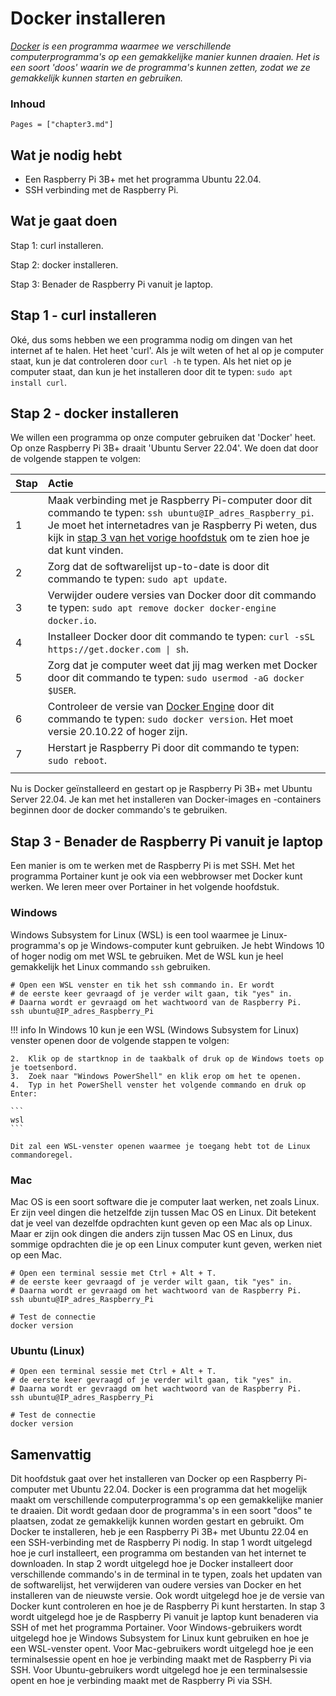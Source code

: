 # Docker installeren

*[Docker](https://nl.wikipedia.org/wiki/Docker_(software)) is een programma waarmee we verschillende computerprogramma's op een gemakkelijke manier kunnen draaien. Het is een soort 'doos' waarin we de programma's kunnen zetten, zodat we ze gemakkelijk kunnen starten en gebruiken.*

### Inhoud

```@contents
Pages = ["chapter3.md"]
```

## Wat je nodig hebt

- Een Raspberry Pi 3B+ met het programma Ubuntu 22.04. 
- SSH verbinding met de Raspberry Pi.

## Wat je gaat doen

Stap 1: curl installeren.

Stap 2: docker installeren.

Stap 3: Benader de Raspberry Pi vanuit je laptop. 

## Stap 1 - curl installeren

Oké, dus soms hebben we een programma nodig om dingen van het internet af te halen. Het heet 'curl'. Als je wilt weten of het al op je computer staat, kun je dat controleren door `curl -h` te typen. Als het niet op je computer staat, dan kun je het installeren door dit te typen: `sudo apt install curl`.

## Stap 2 - docker installeren

We willen een programma op onze computer gebruiken dat 'Docker' heet. Op onze Raspberry Pi 3B+ draait 'Ubuntu Server 22.04'. We doen dat door de volgende stappen te volgen:

|Stap        | Actie      |
|:---------- | :---------- |
| 1 | Maak verbinding met je Raspberry Pi-computer door dit commando te typen: `ssh ubuntu@IP_adres_Raspberry_pi`. Je moet het internetadres van je Raspberry Pi weten, dus kijk in [stap 3 van het vorige hoofdstuk](../chapter2/#Stap-3-Maak-verbinding-met-de-Raspberry-Pi-vanaf-een-andere-computer-via-SSH) om te zien hoe je dat kunt vinden. |
| 2 | Zorg dat de softwarelijst up-to-date is door dit commando te typen: `sudo apt update`. |
| 3 | Verwijder oudere versies van Docker door dit commando te typen: `sudo apt remove docker docker-engine docker.io`. |
| 4 | Installeer Docker door dit commando te typen: `curl -sSL https://get.docker.com \| sh`. |
| 5 | Zorg dat je computer weet dat jij mag werken met Docker door dit commando te typen: `sudo usermod -aG docker $USER`. |
| 6 | Controleer de versie van [Docker Engine](https://docs.docker.com/engine/release-notes/) door dit commando te typen: `sudo docker version`. Het moet versie 20.10.22 of hoger zijn. |
| 7 | Herstart je Raspberry Pi door dit commando te typen: `sudo reboot`. |
||

Nu is Docker geïnstalleerd en gestart op je Raspberry Pi 3B+ met Ubuntu Server 22.04. Je kan met het installeren van Docker-images en -containers beginnen door de docker commando's te gebruiken.

## Stap 3 - Benader de Raspberry Pi vanuit je laptop

Een manier is om te werken met de Raspberry Pi is met SSH. Met het programma Portainer kunt je ook via een webbrowser met Docker kunt werken. We leren meer over Portainer in het volgende hoofdstuk.

### Windows

Windows Subsystem for Linux (WSL) is een tool waarmee je Linux-programma's op je Windows-computer kunt gebruiken. Je hebt Windows 10 of hoger nodig om met WSL te gebruiken. Met de WSL kun je heel gemakkelijk het Linux commando `ssh` gebruiken. 

```
# Open een WSL venster en tik het ssh commando in. Er wordt
# de eerste keer gevraagd of je verder wilt gaan, tik "yes" in. 
# Daarna wordt er gevraagd om het wachtwoord van de Raspberry Pi.
ssh ubuntu@IP_adres_Raspberry_Pi
```

!!! info
    In Windows 10 kun je een WSL (Windows Subsystem for Linux) venster openen door de volgende stappen te volgen:

    2.  Klik op de startknop in de taakbalk of druk op de Windows toets op je toetsenbord.
    3.  Zoek naar "Windows PowerShell" en klik erop om het te openen.
    4.  Typ in het PowerShell venster het volgende commando en druk op Enter:

    ```
    wsl
    ```
    
    Dit zal een WSL-venster openen waarmee je toegang hebt tot de Linux commandoregel.

### Mac

Mac OS is een soort software die je computer laat werken, net zoals Linux. Er zijn veel dingen die hetzelfde zijn tussen Mac OS en Linux. Dit betekent dat je veel van dezelfde opdrachten kunt geven op een Mac als op Linux. Maar er zijn ook dingen die anders zijn tussen Mac OS en Linux, dus sommige opdrachten die je op een Linux computer kunt geven, werken niet op een Mac.

```
# Open een terminal sessie met Ctrl + Alt + T.
# de eerste keer gevraagd of je verder wilt gaan, tik "yes" in. 
# Daarna wordt er gevraagd om het wachtwoord van de Raspberry Pi.
ssh ubuntu@IP_adres_Raspberry_Pi

# Test de connectie
docker version
```

### Ubuntu (Linux)

```
# Open een terminal sessie met Ctrl + Alt + T.
# de eerste keer gevraagd of je verder wilt gaan, tik "yes" in. 
# Daarna wordt er gevraagd om het wachtwoord van de Raspberry Pi.
ssh ubuntu@IP_adres_Raspberry_Pi

# Test de connectie
docker version
```

## Samenvattig

Dit hoofdstuk gaat over het installeren van Docker op een Raspberry Pi-computer met Ubuntu 22.04. Docker is een programma dat het mogelijk maakt om verschillende computerprogramma's op een gemakkelijke manier te draaien. Dit wordt gedaan door de programma's in een soort "doos" te plaatsen, zodat ze gemakkelijk kunnen worden gestart en gebruikt. Om Docker te installeren, heb je een Raspberry Pi 3B+ met Ubuntu 22.04 en een SSH-verbinding met de Raspberry Pi nodig. In stap 1 wordt uitgelegd hoe je curl installeert, een programma om bestanden van het internet te downloaden. In stap 2 wordt uitgelegd hoe je Docker installeert door verschillende commando's in de terminal in te typen, zoals het updaten van de softwarelijst, het verwijderen van oudere versies van Docker en het installeren van de nieuwste versie. Ook wordt uitgelegd hoe je de versie van Docker kunt controleren en hoe je de Raspberry Pi kunt herstarten. In stap 3 wordt uitgelegd hoe je de Raspberry Pi vanuit je laptop kunt benaderen via SSH of met het programma Portainer. Voor Windows-gebruikers wordt uitgelegd hoe je Windows Subsystem for Linux kunt gebruiken en hoe je een WSL-venster opent. Voor Mac-gebruikers wordt uitgelegd hoe je een terminalsessie opent en hoe je verbinding maakt met de Raspberry Pi via SSH. Voor Ubuntu-gebruikers wordt uitgelegd hoe je een terminalsessie opent en hoe je verbinding maakt met de Raspberry Pi via SSH.
